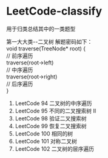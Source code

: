 # LeetCode-classify
用于归类总结其中的一类题型

第一大大类--二叉树
解题密码如下：  
void traverse(TreeNode* root) {  
    // 前序遍历  
    traverse(root->left)  
    // 中序遍历  
    traverse(root->right)  
    // 后序遍历  
}  

1. LeetCode 94  二叉树的中序遍历
2. LeetCode 95  不同的二叉搜索树 II
3. LeetCode 98  验证二叉搜索树
4. LeetCode 99  恢复二叉搜索树
5. LeetCode 100 相同的树
6. LeetCode 101 对称二叉树
7. LeetCode 102 二叉树的层序遍历
